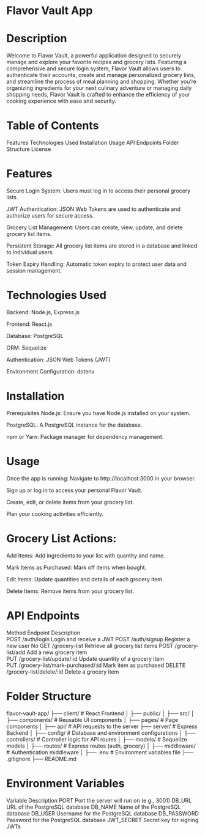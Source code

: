 # Flavor Vault App

# Description
Welcome to Flavor Vault, a powerful application designed to securely manage and explore your favorite recipes and grocery lists. Featuring a comprehensive and secure login system, Flavor Vault allows users to authenticate their accounts, create and manage personalized grocery lists, and streamline the process of meal planning and shopping. Whether you’re organizing ingredients for your next culinary adventure or managing daily shopping needs, Flavor Vault is crafted to enhance the efficiency of your cooking experience with ease and security.

# Table of Contents
Features
Technologies Used
Installation
Usage
API Endpoints
Folder Structure
License

# Features
Secure Login System: Users must log in to access their personal grocery lists.

JWT Authentication: JSON Web Tokens are used to authenticate and authorize users for secure access.

Grocery List Management: Users can create, view, update, and delete grocery list items.

Persistent Storage: All grocery list items are stored in a database and linked to individual users.

Token Expiry Handling: Automatic token expiry to protect user data and session management.

# Technologies Used
Backend: Node.js, Express.js

Frontend: React.js

Database: PostgreSQL

ORM: Sequelize

Authentication: JSON Web Tokens (JWT)

Environment Configuration: dotenv

# Installation

Prerequisites
Node.js: Ensure you have Node.js installed on your system.

PostgreSQL: A PostgreSQL instance for the database.

npm or Yarn: Package manager for dependency management.

# Usage

Once the app is running:
Navigate to http://localhost:3000 in your browser.

Sign up or log in to access your personal Flavor Vault.

Create, edit, or delete items from your grocery list.

Plan your cooking activities efficiently.

# Grocery List Actions:
Add Items: Add ingredients to your list with quantity and name.

Mark Items as Purchased: Mark off items when bought.

Edit Items: Update quantities and details of each grocery item.

Delete Items: Remove items from your grocery list.

# API Endpoints

Method	        Endpoint	                        Description	       
POST	        /auth/login	                        Login and receive a JWT	
POST	        /auth/signup	                    Register a new user	No
GET	            /grocery-list	                    Retrieve all grocery list items	
POST	        /grocery-list/add	                Add a new grocery item	
PUT	            /grocery-list/update/:id	        Update quantity of a grocery item	
PUT         	/grocery-list/mark-purchased/:id	Mark item as purchased
DELETE	        /grocery-list/delete/:id	        Delete a grocery item	

# Folder Structure

flavor-vault-app/
├── client/                  # React Frontend
│   ├── public/
│   ├── src/
│       ├── components/      # Reusable UI components
│       ├── pages/           # Page components
│       ├── api/             # API requests to the server
├── server/                  # Express Backend
│   ├── config/              # Database and environment configurations
│   ├── controllers/         # Controller logic for API routes
│   ├── models/              # Sequelize models
│   ├── routes/              # Express routes (auth, grocery)
│   ├── middleware/          # Authentication middleware
│   ├── .env                 # Environment variables file
├── .gitignore
├── README.md

# Environment Variables

Variable	         Description
PORT	             Port the server will run on (e.g., 3001)
DB_URL	             URL of the PostgreSQL database
DB_NAME	             Name of the PostgreSQL database
DB_USER	             Username for the PostgreSQL database
DB_PASSWORD	         Password for the PostgreSQL database
JWT_SECRET	         Secret key for signing JWTs



